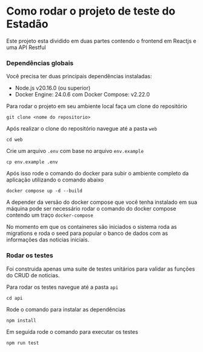 # Como rodar o projeto de teste do Estadão

Este projeto esta dividido em duas partes contendo o frontend em Reactjs e uma API Restful

### Dependências globais

Você precisa ter duas principais dependências instaladas: 
- Node.js v20.16.0 (ou superior)
- Docker Engine: 24.0.6 com Docker Compose: v2.22.0

Para rodar o projeto em seu ambiente local faça um clone do repositório

```
git clone <nome do repositorio>
```

Após realizar o clone do repositório navegue até a pasta `web`

```
cd web
```

Crie um arquivo `.env` com base no arquivo `env.example`

```
cp env.example .env
```

Após isso rode o comando do docker para subir o ambiente completo da aplicação utilizando o comando abaixo

```
docker compose up -d --build
```

A depender da versão do docker compose que você tenha instalado em sua máquina pode ser necessário rodar o comando do docker compose contendo um traço `docker-compose`

No momento em que os containeres são iniciados o sistema roda as migrations e roda o seed para popular o banco de dados com as informações das noticias iniciais.


### Rodar os testes 

Foi construida apenas uma suite de testes unitários para validar as funções do CRUD de noticias. 

Para rodar os testes navegue até a pasta `api`
```
cd api
```

Rode o comando para instalar as dependências
```
npm install
```

Em seguida rode o comando para executar os testes

```
npm run test
```


